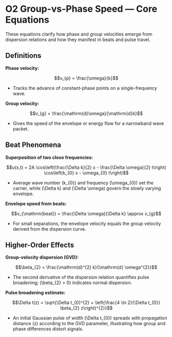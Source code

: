 # O2 Group-vs-Phase Speed — Core Equations

These equations clarify how phase and group velocities emerge from dispersion relations and how they manifest in beats and pulse travel.

## Definitions
**Phase velocity:**

$$v_{p} = \frac{\omega}{k}$$

- Tracks the advance of constant-phase points on a single-frequency wave.

**Group velocity:**

$$v_{g} = \frac{\mathrm{d}\omega}{\mathrm{d}k}$$

- Gives the speed of the envelope or energy flow for a narrowband wave packet.

## Beat Phenomena
**Superposition of two close frequencies:**

$$u(x,t) = 2A \cos\left(\frac{\Delta k}{2} x - \frac{\Delta \omega}{2} t\right) \cos\left(k_{0} x - \omega_{0} t\right)$$

- Average wave number \(k_{0}\) and frequency \(\omega_{0}\) set the carrier, while \(\Delta k\) and \(\Delta \omega\) govern the slowly varying envelope.

**Envelope speed from beats:**

$$v_{\mathrm{beat}} = \frac{\Delta \omega}{\Delta k} \approx v_{g}$$

- For small separations, the envelope velocity equals the group velocity derived from the dispersion curve.

## Higher-Order Effects
**Group-velocity dispersion (GVD):**

$$\beta_{2} = \frac{\mathrm{d}^{2} k}{\mathrm{d} \omega^{2}}$$

- The second derivative of the dispersion relation quantifies pulse broadening; \(\beta_{2} > 0\) indicates normal dispersion.

**Pulse broadening estimate:**

$$\Delta t(z) = \sqrt{\Delta t_{0}^{2} + \left(\frac{4 \ln 2}{\Delta t_{0}} \beta_{2} z\right)^{2}}$$

- An initial Gaussian pulse of width \(\Delta t_{0}\) spreads with propagation distance \(z\) according to the GVD parameter, illustrating how group and phase differences distort signals.

